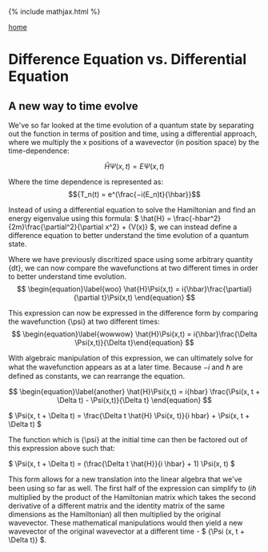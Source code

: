 {% include mathjax.html %}

[home](/README.md)

# Difference Equation vs. Differential Equation

## A new way to time evolve 

We've so far looked at the time evolution of a quantum state by separating out the function in terms of position and time, using a differential approach, where we
multiply the x positions of a wavevector (in position space) by the time-dependence: 

$$ \begin{equation}\label{tdse} \hat{H}\Psi(x,t) = E\Psi(x,t) \end{equation} $$ 

Where the time dependence is represented as: 
$${T_n(t) = e^(\frac{−i(E_n)t}{\hbar}}$$

Instead of using a differential equation to solve the Hamiltonian and find an energy eigenvalue using this formula: 
$ \hat{H} = \frac{-hbar^2}{2m}\frac{\partial^2}{\partial x^2} + {V(x)} $, we can instead define a difference equation to better understand the time evolution of a quantum state. 

Where we have previously discritized space using some arbitrary quantity {dt}, we can now compare the wavefunctions at two different times in order to better understand time evolution. 
$$ \begin{equation}\label{woo} \hat{H}\Psi(x,t) = i{\hbar}\frac{\partial}{\partial t}\Psi(x,t) \end{equation} $$

This expression can now be expressed in the difference form by comparing the wavefunction {\psi} at two different times: 
$$ \begin{equation}\label{wowwow} \hat{H}\Psi(x,t) = i{\hbar}\frac{\Delta \Psi(x,t)}{\Delta t}\end{equation} $$

With algebraic manipulation of this expression, we can ultimately solve for what the wavefunction appears as at a later time. Because ${-i}$ and ${\hbar}$ are defined as constants, we can rearrange the equation. 

$$ \begin{equation}\label{another} \hat{H}\Psi(x,t) = i{hbar} \frac{\Psi(x, t + \Delta t) - \Psi(x,t)}{\Delta t} \end{equation} $$

$ \Psi(x, t + \Delta t) = \frac{\Delta t \hat{H} \Psi(x, t)}{i hbar} + \Psi(x, t + \Delta t) $

The function which is {\psi} at the initial time can then be factored out of this expression above such that:

$  \Psi(x, t + \Delta t) = (\frac{\Delta t \hat{H}}{i \hbar} + 1) \Psi(x, t)  $ 

This form allows for a new translation into the linear algebra that we've been using so far as well. The first half of the expression can simplify to (${i \hbar}$ multiplied by the product of the Hamiltonian matrix which takes the second derivative of a different matrix and the identity matrix of the same dimensions as the Hamiltonian) all then multiplied by the original wavevector. These mathematical manipulations would then yield a new wavevector of the original wavevector at a different time - $ {\Psi (x, t + \Delta t)} $.




